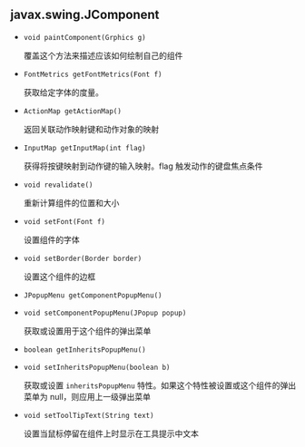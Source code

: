 ## javax.swing.JComponent

* `void paintComponent(Grphics g)`

    覆盖这个方法来描述应该如何绘制自己的组件
    
* `FontMetrics getFontMetrics(Font f)`

    获取给定字体的度量。
    
* `ActionMap getActionMap()`

    返回关联动作映射键和动作对象的映射
    
* `InputMap getInputMap(int flag)`

    获得将按键映射到动作键的输入映射。flag 触发动作的键盘焦点条件
    
* `void revalidate()`

    重新计算组件的位置和大小
    
* `void setFont(Font f)`

    设置组件的字体
    
* `void setBorder(Border border)`

    设置这个组件的边框
    
* `JPopupMenu getComponentPopupMenu()`

* `void setComponentPopupMenu(JPopup popup)`

    获取或设置用于这个组件的弹出菜单
    
* `boolean getInheritsPopupMenu()`

* `void setInheritsPopupMenu(boolean b)`

    获取或设置 `inheritsPopupMenu` 特性。如果这个特性被设置或这个组件的弹出菜单为 null，则应用上一级弹出菜单
    
* `void setToolTipText(String text)`

    设置当鼠标停留在组件上时显示在工具提示中文本